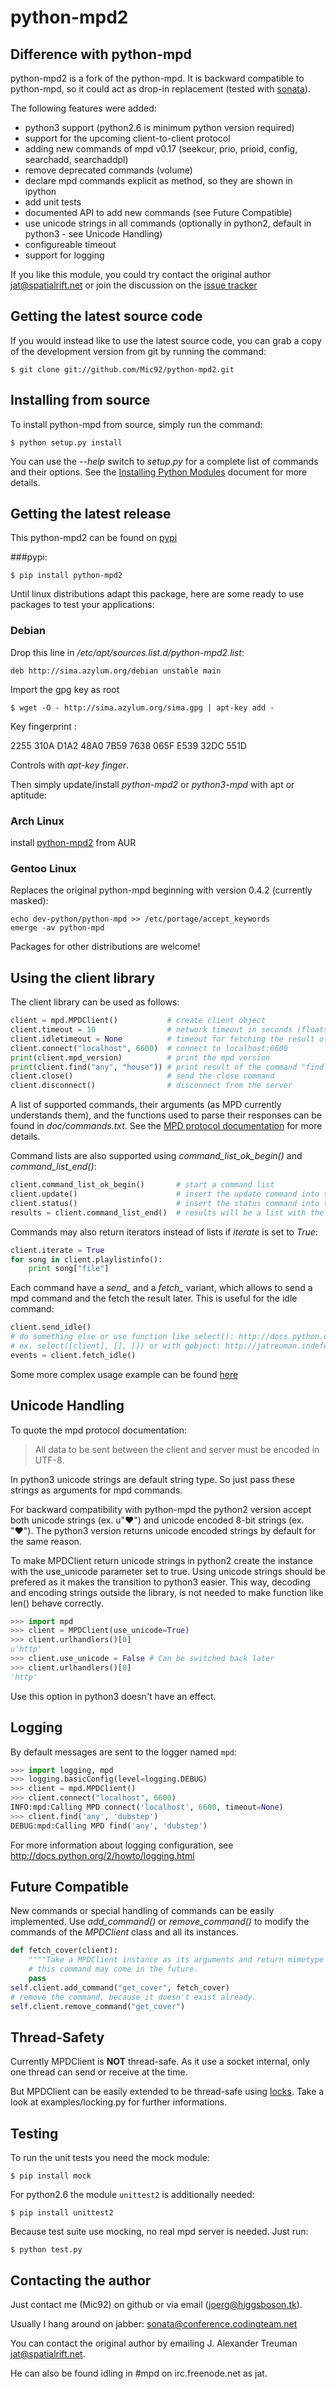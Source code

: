 python-mpd2
===========

Difference with python-mpd
--------------------------

python-mpd2 is a fork of the python-mpd.
It is backward compatible to python-mpd, so it could act as drop-in replacement
(tested with [sonata](http://sonata.berlios.de/)).

The following features were added:

 - python3 support (python2.6 is minimum python version required)
 - support for the upcoming client-to-client protocol
 - adding new commands of mpd v0.17 (seekcur, prio, prioid, config, searchadd,
   searchaddpl)
 - remove deprecated commands (volume)
 - declare mpd commands explicit as method, so they are shown in ipython
 - add unit tests
 - documented API to add new commands (see Future Compatible)
 - use unicode strings in all commands (optionally in python2, default in python3 - see Unicode Handling)
 - configureable timeout
 - support for logging

If you like this module, you could try contact the original author <jat@spatialrift.net> or
join the discussion on the [issue tracker](http://jatreuman.indefero.net/p/python-mpd/issues/7/)

Getting the latest source code
------------------------------

If you would instead like to use the latest source code, you can grab a copy
of the development version from git by running the command:

    $ git clone git://github.com/Mic92/python-mpd2.git


Installing from source
----------------------

To install python-mpd from source, simply run the command:

    $ python setup.py install

You can use the *--help* switch to *setup.py* for a complete list of commands
and their options.  See the [Installing Python Modules](http://docs.python.org/inst/inst.html) document for more details.

Getting the latest release
--------------------------

This python-mpd2 can be found on [pypi](http://pypi.python.org/pypi?:action=display&name=python-mpd2)

###pypi:

    $ pip install python-mpd2


Until linux distributions adapt this package, here are some ready to use packages to test your applications:

### Debian

Drop this line in */etc/apt/sources.list.d/python-mpd2.list*:

    deb http://sima.azylum.org/debian unstable main

Import the gpg key as root

    $ wget -O - http://sima.azylum.org/sima.gpg | apt-key add -

Key fingerprint :

2255 310A D1A2 48A0 7B59  7638 065F E539 32DC 551D

Controls with *apt-key finger*.

Then simply update/install *python-mpd2* or *python3-mpd* with apt or aptitude:

### Arch Linux

install [python-mpd2](http://aur.archlinux.org/packages.php?ID=59276) from AUR

### Gentoo Linux

Replaces the original python-mpd beginning with version 0.4.2 (currently masked):

    echo dev-python/python-mpd >> /etc/portage/accept_keywords
    emerge -av python-mpd


Packages for other distributions are welcome!


Using the client library
------------------------

The client library can be used as follows:

```python
client = mpd.MPDClient()           # create client object
client.timeout = 10                # network timeout in seconds (floats allowed), default: None
client.idletimeout = None          # timeout for fetching the result of the idle command is handled seperat, default: None
client.connect("localhost", 6600)  # connect to localhost:6600
print(client.mpd_version)          # print the mpd version
print(client.find("any", "house")) # print result of the command "find any house"
client.close()                     # send the close command
client.disconnect()                # disconnect from the server
```

A list of supported commands, their arguments (as MPD currently understands
them), and the functions used to parse their responses can be found in
*doc/commands.txt*.  See the [MPD protocol documentation](http://www.musicpd.org/doc/protocol/) for more details.

Command lists are also supported using *command_list_ok_begin()* and
*command_list_end()*:

```python
client.command_list_ok_begin()       # start a command list
client.update()                      # insert the update command into the list
client.status()                      # insert the status command into the list
results = client.command_list_end()  # results will be a list with the results
```

Commands may also return iterators instead of lists if *iterate* is set to
*True*:

```python
client.iterate = True
for song in client.playlistinfo():
    print song["file"]
```

Each command have a *send_* and a *fetch_* variant, which allows to send a
mpd command and the fetch the result later. This is useful for the idle
command:

```python
client.send_idle()
# do something else or use function like select(): http://docs.python.org/howto/sockets.html#non-blocking-sockets
# ex. select([client], [], []) or with gobject: http://jatreuman.indefero.net/p/python-mpd/page/ExampleIdle/
events = client.fetch_idle()
```

Some more complex usage example can be found [here](http://jatreuman.indefero.net/p/python-mpd/doc/)


Unicode Handling
----------------
To quote the mpd protocol documentation:

> All data to be sent between the client and server must be encoded in UTF-8.

In python3 unicode strings are default string type. So just pass these strings as arguments for mpd commands.

For backward compatibility with python-mpd the python2 version accept both unicode strings (ex. u"♥") and unicode encoded 8-bit strings (ex. "♥").
The python3 version returns unicode encoded strings by default for the same reason.

To make MPDClient return unicode strings in python2 create the instance with the use_unicode parameter set to true.
Using unicode strings should be prefered as it makes the transition to python3 easier.
This way, decoding and encoding strings outside the library, is not needed to make function like len() behave correctly.

```python
>>> import mpd
>>> client = MPDClient(use_unicode=True)
>>> client.urlhandlers()[0]
u'http'
>>> client.use_unicode = False # Can be switched back later
>>> client.urlhandlers()[0]
'http'
```

Use this option in python3 doesn't have an effect.

Logging
-------

By default messages are sent to the logger named `mpd`:

```python
>>> import logging, mpd
>>> logging.basicConfig(level=logging.DEBUG)
>>> client = mpd.MPDClient()
>>> client.connect("localhost", 6600)
INFO:mpd:Calling MPD connect('localhost', 6600, timeout=None)
>>> client.find('any', 'dubstep')
DEBUG:mpd:Calling MPD find('any', 'dubstep')
```

For more information about logging configuration, see http://docs.python.org/2/howto/logging.html

Future Compatible
-----------------

New commands or special handling of commands can be easily implemented.
Use *add_command()* or *remove_command()* to modify the commands of the
*MPDClient* class and all its instances.

```python
def fetch_cover(client):
    """"Take a MPDClient instance as its arguments and return mimetype and image"""
    # this command may come in the future.
    pass
self.client.add_command("get_cover", fetch_cover)
# remove the command, because it doesn't exist already.
self.client.remove_command("get_cover")
```

Thread-Safety
------------

Currently MPDClient is **NOT** thread-safe.
As it use a socket internal, only one thread can send or receive at the time.

But MPDClient can be easily extended to be thread-safe using [locks](http://docs.python.org/library/threading.html#lock-objects).
Take a look at examples/locking.py for further informations.

Testing
-------

To run the unit tests you need the mock module:
```
$ pip install mock
```

For python2.6 the module `unittest2` is additionally needed:

```
$ pip install unittest2
```

Because test suite use mocking, no real mpd server is needed.
Just run:

```
$ python test.py
```

Contacting the author
---------------------

Just contact me (Mic92) on github or via email (<joerg@higgsboson.tk>).

Usually I hang around on jabber: sonata@conference.codingteam.net

You can contact the original author by emailing J. Alexander Treuman <jat@spatialrift.net>.

He can also be found idling in #mpd on irc.freenode.net as jat.
